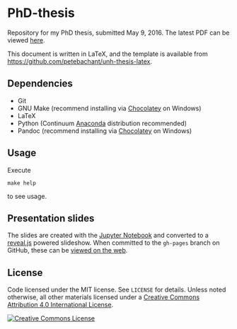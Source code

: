 # PhD-thesis

Repository for my PhD thesis, submitted May 9, 2016. The latest PDF can be
viewed
[here](https://drive.google.com/file/d/0BwMVIAlxIxfZZjlvdFZNTW1TcjQ/view?usp=sharing).

This document is written in LaTeX, and the template is available from
https://github.com/petebachant/unh-thesis-latex.


## Dependencies

* Git
* GNU Make (recommend installing via [Chocolatey](https://chocolatey.org) on Windows)
* LaTeX
* Python (Continuum [Anaconda](http://continuum.io/downloads) distribution recommended)
* Pandoc (recommend installing via [Chocolatey](https://chocolatey.org) on Windows)


## Usage

Execute

    make help

to see usage.


## Presentation slides

The slides are created with the [Jupyter Notebook](http://jupyter.org) and
converted to a [reveal.js](https://github.com/hakimel/reveal.js) powered
slideshow. When committed to the `gh-pages` branch on GitHub, these can be
[viewed on the web](http://petebachant.github.io/PhD-thesis).


## License

Code licensed under the MIT license. See `LICENSE` for details. Unless noted
otherwise, all other materials licensed under a <a rel="license"
href="http://creativecommons.org/licenses/by/4.0/"> Creative Commons Attribution
4.0 International License</a>.

<a rel="license" href="http://creativecommons.org/licenses/by/4.0/"> <img
alt="Creative Commons License" style="border-width:0"
src="http://i.creativecommons.org/l/by/4.0/88x31.png" /> </a>
